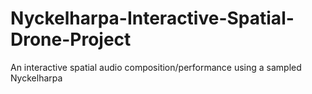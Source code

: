 # Nyckelharpa-Interactive-Spatial-Drone-Project
 An interactive spatial audio composition/performance using a sampled Nyckelharpa 
